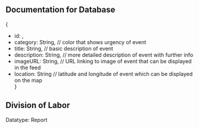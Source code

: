 ## Documentation for Database

{  
  + id: <ObjectId1>,  
  + category: String, // color that shows urgency of event    
  + title: String, // basic description of event  
  + description: String, // more detailed description of event with further info  
  + imageURL: String, // URL linking to image of event that can be displayed in the feed  
  + location: String // latitude and longitude of event which can be displayed on the map  
}

## Division of Labor

Datatype: Report


